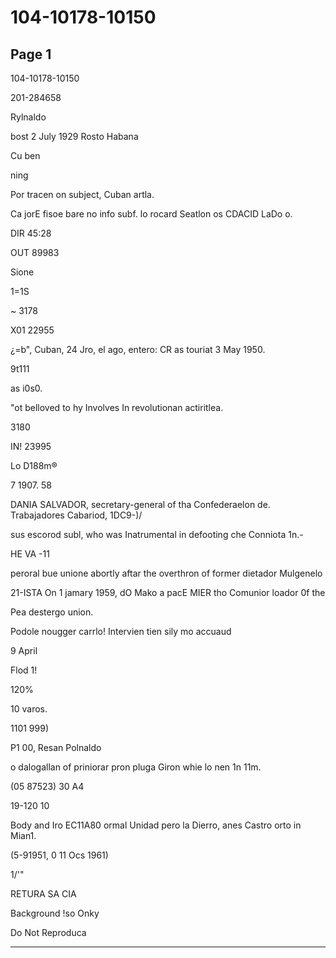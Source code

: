 # 104-10178-10150

## Page 1

104-10178-10150

201-284658

Rylnaldo

bost 2 July 1929 Rosto Habana

Cu ben

ning

Por tracen on subject, Cuban artla.

Ca jorE fisoe bare no info subf. lo rocard Seatlon os CDACID LaDo o.

DIR 45:28

OUT 89983

Sione

1=1S

~ 3178

X01 22955

¿=b", Cuban, 24 Jro, el ago, entero: CR as touriat 3 May 1950.

9t111

as i0s0.

"ot belloved to hy Involves In revolutionan actiritlea.

3180

IN! 23995

Lo D188m®

7 1907. 58

DANIA SALVADOR, secretary-general of tha Confederaelon de. Trabajadores Cabariod, 1DC9-)/

sus escorod subl, who was Inatrumental in defooting che Conniota 1n.-

HE VA -11

peroral bue unione abortly aftar the overthron of former dietador Mulgenelo

21-ISTA On 1 jamary 1959, dO Mako a pacE MIER tho Comunior loador 0f the

Pea destergo union.

Podole nougger carrlo! Intervien tien sily mo accuaud

9 April

Flod 1!

120%

10 varos.

1101 999)

P1 00, Resan Polnaldo

o dalogallan of priniorar pron pluga Giron whie lo nen 1n 11m.

(05 87523) 30 A4

19-120 10

Body and Iro EC11A80 ormal Unidad pero la Dierro, anes Castro orto in Mian1.

(5-91951, 0 11 Ocs 1961)

1/'"

RETURA SA CIA

Background !so Onky

Do Not Reproduca

---

